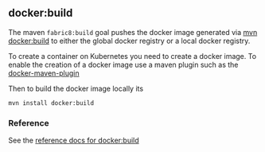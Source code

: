 ## docker:build

The maven `fabric8:build` goal pushes the docker image generated via [mvn docker:build](mavenDockerBuild.html) to either the global docker registry or a local docker registry.

To create a container on Kubernetes you need to create a docker image. To enable the creation of a docker image use a maven plugin such as the [docker-maven-plugin](https://github.com/rhuss/docker-maven-plugin/blob/master/README.md)

Then to build the docker image locally its

    mvn install docker:build

### Reference

See the [reference docs for docker:build](https://github.com/rhuss/docker-maven-plugin/blob/master/doc/manual.md#dockerbuild)